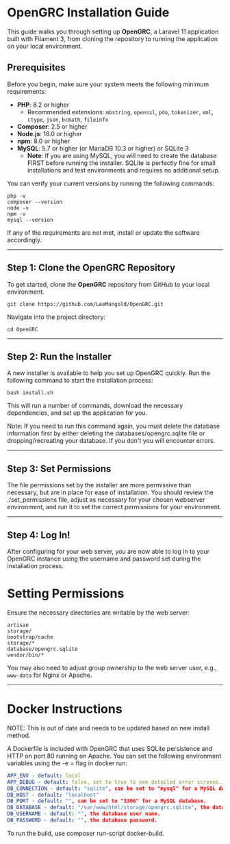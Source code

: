 
# OpenGRC Installation Guide

This guide walks you through setting up **OpenGRC**, a Laravel 11 application built with Filament 3, from cloning the repository to running the application on your local environment.

## Prerequisites

Before you begin, make sure your system meets the following minimum requirements:

- **PHP**: 8.2 or higher
    - Recommended extensions: `mbstring`, `openssl`, `pdo`, `tokenizer`, `xml`, `ctype`, `json`, `bcmath`, `fileinfo`
- **Composer**: 2.5 or higher
- **Node.js**: 18.0 or higher
- **npm**: 8.0 or higher
- **MySQL**: 5.7 or higher (or MariaDB 10.3 or higher) or SQLite 3
  - **Note**: If you are using MySQL, you will need to create the database FIRST before running the installer. SQLite is perfectly fine for small installations and test environments and requires no additional setup.

You can verify your current versions by running the following commands:

```
php -v
composer --version
node -v
npm -v
mysql --version
```

If any of the requirements are not met, install or update the software accordingly.

---

## Step 1: Clone the OpenGRC Repository

To get started, clone the **OpenGRC** repository from GitHub to your local environment.

```
git clone https://github.com/LeeMangold/OpenGRC.git
```

Navigate into the project directory:

```
cd OpenGRC
```

---

## Step 2: Run the Installer

A new installer is available to help you set up OpenGRC quickly. Run the following command to start the installation process:

```
bash install.sh
```
This will run a number of commands, download the necessary dependencies, and set up the application for you. 

Note: If you need to run this command again, you must delete the database information first by either deleting the databases/opengrc.sqlite file or dropping/recreating your database. If you don't you will encounter errors.

---

## Step 3: Set Permissions

The file permissions set by the installer are more permissive than necessary, but are in place for ease of installation. You should review the ./set_permissions file, adjust as necessary for your chosen webserver environment, and run it to set the correct permissions for your environment.

---

## Step 4: Log In!
After configuring for your web server, you are now able to log in to your OpenGRC instance using the username and password set during the installation process.


# Setting Permissions

Ensure the necessary directories are writable by the web server:

```
artisan
storage/
bootstrap/cache
storage/*
database/opengrc.sqlite
vendor/bin/*
```

You may also need to adjust group ownership to the web server user, e.g., `www-data` for Nginx or Apache.

---

# Docker Instructions

NOTE: This is out of date and needs to be updated based on new install method.

A Dockerfile is included with OpenGRC that uses SQLite persistence and HTTP on port 80 running on Apache. You can set the following environment variables using the -e <name>=<value> flag in docker run:

```yml
APP_ENV - default: local
APP_DEBUG - default: false, set to true to see detailed error screens.
DB_CONNECTION - default: "sqlite", can be set to "mysql" for a MySQL database.
DB_HOST - default: "localhost"
DB_PORT - default: "", can be set to "3306" for a MySQL database.
DB_DATABASE - default: "/var/www/html/storage/opengrc.sqlite", the database name ("opengrc" for MySQL)
DB_USERNAME - default: "", the database user name.
DB_PASSWORD - default: "", the database password.
```

To run the build, use composer run-script docker-build.
